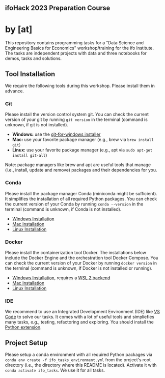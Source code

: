 ## ifoHack 2023 Preparation Course
# by [at]

This repository contains programming tasks for a "Data Science and Engineering Basics for Economics" workshop/training for the ifo Institute.
The tasks are independent projects with data and three notebooks for demos, tasks and solutions.

## Tool Installation

We require the following tools during this workshop.
Please install them in advance.

### Git

Please install the version control system git.
You can check the current version of your git by running `git version` in the terminal (command is unknown, if git is not installed).

- **Windows:** use the [git-for-windows installer](https://gitforwindows.org/)
- **Mac:** use your favorite package manager (e.g., brew via `brew install git`)
- **Linux:** use your favorite package manager (e.g., apt via `sudo apt-get install git-all`)

Note: package managers like brew and apt are useful tools that manage (i.e., install, update and remove) packages and their dependencies for you.

### Conda

Please install the package manager Conda (miniconda might be sufficient).
It simplifies the installation of all required Python packages.
You can check the current version of your Conda by running `conda --version` in the terminal (command is unknown, if Conda is not installed).

- [Windows Installation](https://docs.conda.io/projects/conda/en/latest/user-guide/install/windows.html)
- [Mac Installation](https://docs.conda.io/projects/conda/en/latest/user-guide/install/macos.html)
- [Linux Installation](https://docs.conda.io/projects/conda/en/latest/user-guide/install/linux.html)

### Docker

Please install the containerization tool Docker.
The installations below include the Docker Engine and the orchestration tool Docker Compose.
You can check the current version of your Docker by running `docker version` in the terminal (command is unknown, if Docker is not installed or running).

- [Windows Installation](https://docs.docker.com/desktop/install/windows-install/), requires a [WSL 2 backend](https://docs.docker.com/desktop/install/windows-install/#wsl-2-backend)
- [Mac Installation](https://docs.docker.com/desktop/install/mac-install/)
- [Linux Installation](https://docs.docker.com/desktop/install/linux-install/)

### IDE

We recommend to use an Integrated Development Environment (IDE) like [VS Code](https://code.visualstudio.com/) to solve our tasks.
It comes with a lot of useful tools and simpliefies many tasks, e.g., testing, refactoring and exploring.
You should install the [Python extension](https://code.visualstudio.com/docs/languages/python).

## Project Setup

Please setup a conda environment with all required Python packages via `conda env create -f ifo_tasks_environment.yml` from the project's root directory (i.e., the directory where this README is located).
Activate it with `conda activate ifo_tasks`.
We use it for all tasks.